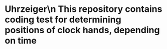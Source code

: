 # Uhrzeiger\n This repository contains coding test for determining positions of clock hands, depending on time
